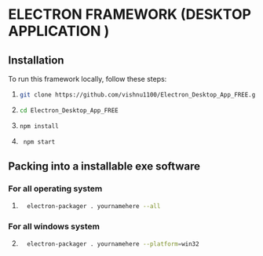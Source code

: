 # ELECTRON FRAMEWORK (DESKTOP APPLICATION )





## Installation

To run this framework  locally, follow these steps:



1. ```bash
   git clone https://github.com/vishnu1100/Electron_Desktop_App_FREE.git
   ```


2. ```bash
   cd Electron_Desktop_App_FREE
   ```

3. ```bash
   npm install
   ```

4.  ```bash
     npm start
     ```

## Packing into a installable exe software 

### For all operating system 


1. ```bash
     electron-packager . yournamehere --all
     ```

### For all windows system 


2. ```bash
     electron-packager . yournamehere --platform=win32
     ```